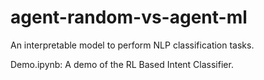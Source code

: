 # agent-random-vs-agent-ml
An interpretable model to perform NLP classification tasks.

Demo.ipynb: A demo of the RL Based Intent Classifier.
